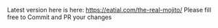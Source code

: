 Latest version here is here:
 https://eatial.com/the-real-mojito/
 Please fill free to Commit and PR your changes

